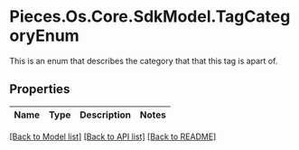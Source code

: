 # Pieces.Os.Core.SdkModel.TagCategoryEnum
This is an enum that describes the category that that this tag is apart of.

## Properties

Name | Type | Description | Notes
------------ | ------------- | ------------- | -------------

[[Back to Model list]](../README.md#documentation-for-models) [[Back to API list]](../README.md#documentation-for-api-endpoints) [[Back to README]](../README.md)

